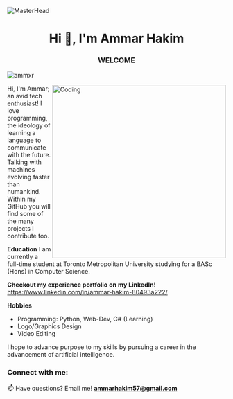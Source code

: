 ![MasterHead](https://i.ibb.co/D10P9xk/github-Banner.png)
<h1 align="center">Hi 👋, I'm Ammar Hakim </h1>
<h3 align="center">WELCOME</h3>

<p align="left"> <img src="https://komarev.com/ghpvc/?username=ammxr&label=Profile%20views&color=819fc9&style=flat-square" alt="ammxr" /> </p>
<img align="right" alt="Coding" width="400" src="https://i.ibb.co/bsXNwwj/mdPic.jpg">
Hi, I'm Ammar; an avid tech enthusiast! I love programming, the ideology of learning a language to communicate with the future. Talking with machines evolving faster than humankind. Within my GitHub you will find some of the many projects I contribute too.  
  
**Education**
I am currently a full-time student at Toronto Metropolitan University studying for a BASc (Hons) in Computer Science.

**Checkout my experience portfolio on my LinkedIn!**
https://www.linkedin.com/in/ammar-hakim-80493a222/

**Hobbies**
- Programming: Python, Web-Dev, C# (Learning)
- Logo/Graphics Design
- Video Editing 

I hope to advance purpose to my skills by pursuing a career in the advancement of artificial intelligence. 




<h3 align="left">Connect with me:</h3>
<p align="left">

📫 Have questions? Email me! **ammarhakim57@gmail.com**
